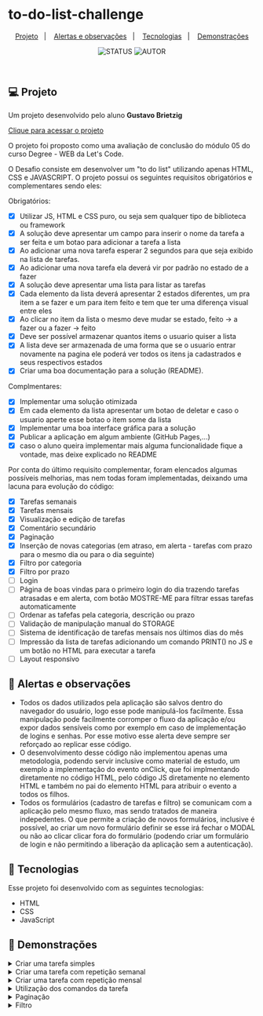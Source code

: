 # to-do-list-challenge

<p align="center">
  <a href="#-projeto">Projeto</a>&nbsp;&nbsp;&nbsp;|&nbsp;&nbsp;&nbsp;
  <a href="#-alertas-e-observações">Alertas e observações</a>&nbsp;&nbsp;&nbsp;|&nbsp;&nbsp;&nbsp;
  <a href="#-tecnologias">Tecnologias</a>&nbsp;&nbsp;&nbsp;|&nbsp;&nbsp;&nbsp;
  <a href="#eyes-demonstrações">Demonstrações</a>
</p>


<p align="center">
  <img alt="STATUS" src="https://img.shields.io/static/v1?label=STATUS&message=EM%20DESENVOLVIMENTO&color=49AA26&labelColor=000000">
  <img alt="AUTOR" src="https://img.shields.io/static/v1?label=AUTOR&message=GBRIETZIG&color=49AA26&labelColor=000000">
</p>

<br>


## 💻 Projeto

Um projeto desenvolvido pelo aluno <b>Gustavo Brietzig</b>

<a href="https://gbrietzig.github.io/to-do-list-challenge/">Clique para acessar o projeto</a>

O projeto foi proposto como uma avaliação de conclusão do módulo 05 do curso Degree - WEB da Let's Code.

O Desafio consiste em desenvolver um "to do list" utilizando apenas HTML, CSS e JAVASCRIPT. O projeto possui os seguintes requisitos obrigatórios e complementares sendo eles:

Obrigatórios:

- [X] Utilizar JS, HTML e CSS puro, ou seja sem qualquer tipo de biblioteca ou framework
- [X] A solução deve apresentar um campo para inserir o nome da tarefa a ser feita e um botao para adicionar a tarefa a lista
- [X] Ao adicionar uma nova tarefa esperar 2 segundos para que seja exibido na lista de tarefas.
- [X] Ao adicionar uma nova tarefa ela deverá vir por padrão no estado de a fazer
- [X] A solução deve apresentar uma lista para listar as tarefas
- [X] Cada elemento da lista deverá apresentar 2 estados diferentes, um pra item a se fazer e um para item feito e tem que ter uma diferença visual entre eles
- [X] Ao clicar no item da lista o mesmo deve mudar se estado, feito -> a fazer ou a fazer -> feito
- [X] Deve ser possível armazenar quantos items o usuario quiser a lista
- [X] A lista deve ser armazenada de uma forma que se o usuario entrar novamente na pagina ele poderá ver todos os itens ja cadastrados e seus respectivos estados
- [X] Criar uma boa documentação para a solução (README).

Complmentares:

- [X] Implementar uma solução otimizada
- [X] Em cada elemento da lista apresentar um botao de deletar e caso o usuario aperte esse botao o item some da lista
- [X] Implementar uma boa interface gráfica para a solução
- [X] Publicar a aplicação em algum ambiente (GitHub Pages,...)
- [X] caso o aluno queira implementar mais alguma funcionalidade fique a vontade, mas deixe explicado no README

Por conta do último requisito complementar, foram elencados algumas possíveis melhorias, mas nem todas foram implementadas, deixando uma lacuna para evolução do código:

- [X] Tarefas semanais
- [X] Tarefas mensais
- [X] Visualização e edição de tarefas
- [X] Comentário secundário
- [X] Paginação
- [X] Inserção de novas categorias (em atraso, em alerta - tarefas com prazo para o mesmo dia ou para o dia seguinte)
- [X] Filtro por categoria
- [X] Filtro por prazo
- [ ] Login
- [ ] Página de boas vindas para o primeiro login do dia trazendo tarefas atrasadas e em alerta, com botão MOSTRE-ME para filtrar essas tarefas automaticamente
- [ ] Ordenar as tafefas pela categoria, descrição ou prazo
- [ ] Validação de manipulação manual do STORAGE
- [ ] Sistema de identificação de tarefas mensais nos últimos dias do mês
- [ ] Impressão da lista de tarefas adicionando um comando PRINT() no JS e um botão no HTML para executar a tarefa
- [ ] Layout responsivo

## 🚨 Alertas e observações

- Todos os dados utilizados pela aplicação são salvos dentro do navegador do usuário, logo esse pode manipulá-los facilmente. Essa manipulação pode facilmente corromper o fluxo da aplicação e/ou expor dados sensíveis como por exemplo em caso de implementação de logins e senhas. Por esse motivo esse alerta deve sempre ser reforçado ao replicar esse código.
- O desenvolvimento desse código não implementou apenas uma metodologia, podendo servir inclusive como material de estudo, um exemplo a implementação do evento onClick, que foi implmentando diretamente no código HTML, pelo código JS diretamente no elemento HTML e também no pai do elemento HTML para atribuir o evento a todos os filhos.
- Todos os formulários (cadastro de tarefas e filtro) se comunicam com a aplicação pelo mesmo fluxo, mas sendo tratados de maneira indepedentes. O que permite a criação de novos formulários, inclusive é possível, ao criar um novo formulário definir se esse irá fechar o MODAL ou não ao clicar clicar fora do formulário (podendo criar um formulário de login e não permitindo a liberação da aplicação sem a autenticação).


## 🚀 Tecnologias

Esse projeto foi desenvolvido com as seguintes tecnologias:

- HTML
- CSS
- JavaScript


## :eyes: Demonstrações

<details><summary>Criar uma tarefa simples</a></summary>
<p>
Com esse recurso o usuário adiciona uma tarefa à sua lista
<div align="center"><img  width="100%" src="./Files/01_Create_Simple_Task.gif"></div>
</p>
</details>

<details><summary>Criar uma tarefa com repetição semanal</a></summary>
<p>
Com esse recurso o usuário adiciona multiplas tarefas com um intervalo de 7 dias à sua lista
<div align="center"><img  width="100%" src="./Files/02_Create_Week_Task.gif"></div>
</p>
</details>

<details><summary>Criar uma tarefa com repetição mensal</a></summary>
<p>
Com esse recurso o usuário adiciona multiplas tarefas com um intervalo de 1 mês à sua lista. Uma observação, caso o dia exceda o mês posterior, o mesmo avançará para os primeiros dias do mês subsequente e por ser base para os demais, alterará a data do prazo das demais tarefas.
<div align="center"><img  width="100%" src="./Files/03_Create_Month_Task.gif"></div>
</p>
</details>

<details><summary>Utilização dos comandos da tarefa</a></summary>
<p>
Alguns comandos podem ser dados diretamente à tarefa através dos botões atrelados a cada tarefa:
  
- 👁: visualizar - expande a tarefa na tela
  
- 🖉: edição - permite editar as informações da tarefa
  
- 🗑: deletar - permite retirar a tarefa da lista de tarefas
  
- ✓: concluir - permite marcar a tarefa pendente como concluída
  
- X: pendente - permite marcar a tarefa concluída como pendente novamente
 
<div align="center"><img  width="100%" src="./Files/04_Using_Commands.gif"></div>
</p>
</details>

<details><summary>Paginação</a></summary>
<p>
Com esse recurso o usuário adiciona pode navegar por páginas que dividem a exibição das tarefas do usuário. O limite de tarefas por página é definido como 7 por padrão, mas pode ser alterado no filtro.
<div align="center"><img  width="100%" src="./Files/05_Pages.gif"></div>
</p>
</details>

<details><summary>Filtro</a></summary>
<p>
Com esse recurso o usuário pode selecionar quantas tarefas ele deseja exibir na tela, quais categorias e qual o período desejado. As categorias também podem ser selecionadas clicando nos contadores na página principal.
<div align="center"><img  width="100%" src="./Files/06_Filter.gif"></div>


<div align="center"><img  width="100%" src="./Files/07_Filter_dates.gif"></div>
</p>
</details>

